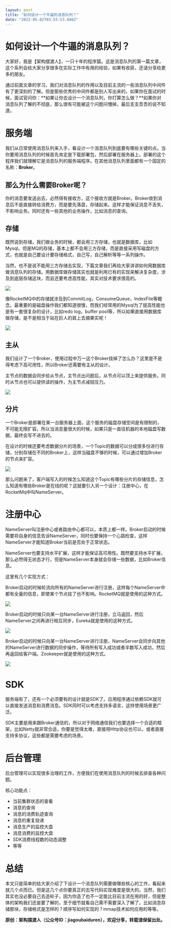 ```yaml
---
layout: post
title: "如何设计一个牛逼的消息队列？"
date: "2022-05-02T03:55:53.686Z"
---
```

如何设计一个牛逼的消息队列？
==============

大家好，我是【架构摆渡人】，一只十年的程序猿。这是消息队列的第一篇文章，这个系列会给大家分享很多在实际工作中有用的经验，如果有收获，还请分享给更多的朋友。

通过前面文章的学习，我们对消息队列的作用以及目前主流的一些消息队列中间件有了更深刻的了解。但是那些优秀的中间件都是别人写出来的，如果你在面试的时候，面试官问你：**如果让你去设计一个消息队列，你打算怎么做？**如果你对消息队列了解的不彻底，那么很有可能被这个问题问懵掉，最后支支吾吾的说不知道。

服务端
===

我们从日常使用消息队列来入手，看设计一个消息队列到底要有哪些关键的点。当你要用消息队列的时候首先肯定是下载部署包，然后部署在服务器上。部署的这个程序我们就理解它是消息队列的服务端程序。在其他消息队列里面都有一个固定的名称：**Broker**。

那么为什么需要Broker呢？
---------------

你的消息要发送出去，必然得有接收方，这个接收方就是Broker。Broker收到消息后不是直接转给消费方，而是要先落盘，存储起来。这样才能保证消息不丢失，不影响业务。同时还有一些其他的业务操作，比如消息的查询。

存储
--

既然说到存储，我们做业务的时候，都会用三方存储，也就是数据库，比如Mysql。但是MQ的存储，基本上都不会用三方存储，而是直接采用写磁盘的方式，也就是自己要设计要存储格式，自己写，自己解析等等一系列操作。

当然，也不是说不能用三方存储去实现，下篇文章我们再给大家讲讲如何用数据库做消息队列的存储。用数据库做存储其实也就是利用已有的实现来解决复杂度，涉及到底层存储这块，而且还要考虑高性能，其实对技术要求很高的。

![](https://img2022.cnblogs.com/blog/2534155/202205/2534155-20220501201319561-726086279.png)

像RocketMQ中的存储就涉及到CommitLog，ConsumeQueue，IndexFile等概念。最重要的是磁盘操作我们都知道很慢，而我们经常用的Mysql为了提高性能也是有一套很复杂的设计，比如redo log，buffer pool等，所以如果直接用数据库做存储，是不是相当于站在巨人的肩上去摘果实呢！

![](https://img2022.cnblogs.com/blog/2534155/202205/2534155-20220501201324930-426550201.png)

主从
--

我们设计了一个Broker，使用过程中万一这个Broker挂掉了怎么办？这里是不是得考虑下高可用性，所以Broker还需要有主从的设计。

主节点的数据会同步给从节点，主节点出问题后，从节点可以顶上来提供服务，同时从节点也可以提供读的操作，为主节点减轻压力。

![](https://img2022.cnblogs.com/blog/2534155/202205/2534155-20220501201330844-2028429737.png)

分片
--

一个Broker是部署在某一台服务器上面，这个服务的磁盘存储空间是有限制的，不可能无限扩容。所以当消息量很大的时候，如果只是一直往机器的本地磁盘写数据，最终会写不进去的。

在设计的时候还要考虑数据分片的场景，一个Topic的数据可以分成很多份进行存储，分别存储在不同的Broker上，这样当磁盘不够的时候，可以通过增加Broker的节点来扩容。

![](https://img2022.cnblogs.com/blog/2534155/202205/2534155-20220501201335424-2037410096.png)

那么问题来了，客户端写入的时候怎么知道这个Topic有哪些分片的存储信息，怎么知道有哪些Broker是在线的呢？这就要引入另一个设计：注册中心，在RocketMq中叫NameServer。

注册中心
====

NameServer叫注册中心或者路由中心都可以，本质上都一样。Broker启动的时候需要将自身的信息告诉NameServer，同时也要保持一个心跳检查，这样NameServer才能知道Broker当前是否处于正常状态。

NameServer也要支持水平扩展，这样才能保证高可用性。既然要支持水平扩展，那么必然得无状态才行，但是NameServer本身就会存储一些数据，比如Broker信息。

这里有几个实现方式：

Broker启动的时候轮流向所有的NameServer进行注册，这样每个NameServer中都有全量的信息，即使某个节点挂了也不影响。RocketMQ就是使用的这种方式。

![](https://img2022.cnblogs.com/blog/2534155/202205/2534155-20220501201342176-1554287156.png)

Broker启动的时候只向某一台NameServer进行注册，立马返回，然后NameServer之间再进行相互同步，Eureka就是使用的这种方式。

![](https://img2022.cnblogs.com/blog/2534155/202205/2534155-20220501201345736-1847339399.png)

Broker启动的时候只向某一台NameServer进行注册，NameServer会同步向其他的NameServer进行数据的同步操作，等待所有写入成功或者半数写入成功，然后再返回给客户端。Zookeeper就是使用的这种方式。

![](https://img2022.cnblogs.com/blog/2534155/202205/2534155-20220501201350035-1735486790.png)

SDK
===

服务端有了，还有一个必须要有的设计就是SDK了。应用程序通过依赖SDK就可以直接发送消息和消费消息。SDK同时可以考虑支持多语言，这样使用场景更广泛。

SDK主要是用来跟Broker通信的，所以对于网络通信我们也要选择一个合适的框架，比如Netty就非常合适，你要是觉得太难，直接用Http协议也可以，或者直接支持多协议，这些都是需要考虑的场景。

后台管理
====

后台管理可以实现很多治理的工作，方便我们在使用消息队列的时候去排查各种问题。

核心功能点：

*   当前集群状态的查看
*   消息的查询
*   消息的消费轨迹查询
*   消息的重复投递
*   消息生产的监控大盘
*   消息消费的监控大盘
*   SDK消费线程数的动态调整
*   等等

总结
==

本文只是简单的给大家介绍了下设计一个消息队列需要做哪些核心的工作，看起来就几个点而已。但是这几个点你要真正的去写代码实现难度是很大的。当然，我们其实也没必要自己去造轮子，因为你造了也不一定能比目前主流在用的好，但是整体的架构我们还是要了解的，至于细节就看自己需不需要深入了解了。比如消息存储那块，存储格式是怎样的？顺序写如何实现的？mmap技术如何应用的等等。

**原创：架构摆渡人（公众号ID：jiagoubaiduren），欢迎分享，转载请保留出处。**